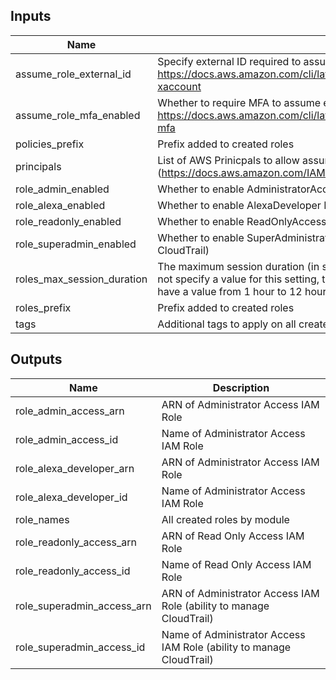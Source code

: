 ## Inputs

| Name | Description | Type | Default | Required |
|------|-------------|:----:|:-----:|:-----:|
| assume_role_external_id | Specify external ID required to assume enabled roles. Disabled if empty. See: https://docs.aws.amazon.com/cli/latest/userguide/cli-configure-role.html#cli-configure-role-xaccount | string | `` | no |
| assume_role_mfa_enabled | Whether to require MFA to assume enabled roles. See: https://docs.aws.amazon.com/cli/latest/userguide/cli-configure-role.html#cli-configure-role-mfa | bool | `true` | no |
| policies_prefix | Prefix added to created roles | string | `` | no |
| principals | List of AWS Prinicpals to allow assuming created IAM roles (https://docs.aws.amazon.com/IAM/latest/UserGuide/reference_policies_elements_principal.html) | list(string) | - | yes |
| role_admin_enabled | Whether to enable AdministratorAccess IAM Role | bool | `true` | no |
| role_alexa_enabled | Whether to enable AlexaDeveloper IAM Role | bool | `false` | no |
| role_readonly_enabled | Whether to enable ReadOnlyAccess IAM Role | bool | `true` | no |
| role_superadmin_enabled | Whether to enable SuperAdministratorAccess IAM Role (Administrator with ability to manage CloudTrail) | bool | `false` | no |
| roles_max_session_duration | The maximum session duration (in seconds) that you want to set for the specified role. If you do not specify a value for this setting, the default maximum of one hour is applied. This setting can have a value from 1 hour to 12 hours. | number | `3600` | no |
| roles_prefix | Prefix added to created roles | string | `` | no |
| tags | Additional tags to apply on all created resources | map(string) | `<map>` | no |

## Outputs

| Name | Description |
|------|-------------|
| role_admin_access_arn | ARN of Administrator Access IAM Role |
| role_admin_access_id | Name of Administrator Access IAM Role |
| role_alexa_developer_arn | ARN of Administrator Access IAM Role |
| role_alexa_developer_id | Name of Administrator Access IAM Role |
| role_names | All created roles by module |
| role_readonly_access_arn | ARN of Read Only Access IAM Role |
| role_readonly_access_id | Name of Read Only Access IAM Role |
| role_superadmin_access_arn | ARN of Administrator Access IAM Role (ability to manage CloudTrail) |
| role_superadmin_access_id | Name of Administrator Access IAM Role (ability to manage CloudTrail) |


